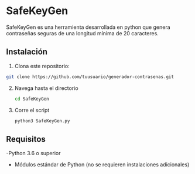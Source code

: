 # SafeKeyGen
SafeKeyGen es una herramienta desarrollada en python que genera contraseñas seguras de una longitud mínima de 20 caracteres.
## Instalación
1.  Clona este repositorio:
   ```bash
   git clone https://github.com/tuusuario/generador-contrasenas.git
```
2. Navega hasta el directorio
   ````bash
   cd SafeKeyGen
   ````
3. Corre el script
   ````bash
   python3 SafeKeyGen.py
   ````
## Requisitos
 -Python 3.6 o superior
- Módulos estándar de Python (no se requieren instalaciones adicionales)
  
